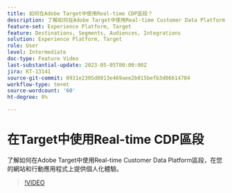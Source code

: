 ```yaml
---
title: 如何在Adobe Target中使用Real-time CDP區段？
description: 了解如何在Adobe Target中使用Real-time Customer Data Platform區段，在您的網站和行動應用程式上提供個人化體驗。
feature-set: Experience Platform, Target
feature: Destinations, Segments, Audiences, Integrations
solution: Experience Platform, Target
role: User
level: Intermediate
doc-type: Feature Video
last-substantial-update: 2023-05-05T00:00:00Z
jira: KT-13141
source-git-commit: 0931e2305d8013e469aee2b015befb3d06614784
workflow-type: tm+mt
source-wordcount: '60'
ht-degree: 0%

---
```



# 在Target中使用Real-time CDP區段

了解如何在Adobe Target中使用Real-time Customer Data Platform區段，在您的網站和行動應用程式上提供個人化體驗。

>[!VIDEO](https://video.tv.adobe.com/v/3419149/?learn=on)
